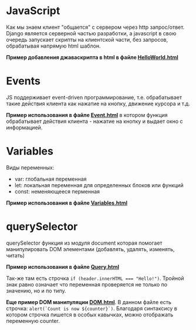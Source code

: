 # JavaScript

Как мы знаем клиент "общается" с сервером через http запрос/ответ. Django является
серверной частью разработки, а javascript в свою очередь запускает скрипты на клиентской
части, без запросов, обрабатывая напрямую html шаблон.

**Пример добавления джаваскрипта в html в файле [HelloWorld.html](HelloWorld.html)**


# Events

JS поддерживает event-driven программирование, т.е. обрабатывает такие действия клиента
как нажатие на кнопку, движение курсора и т.д.

**Пример использования в файле [Event.html](Event.html)** в котором функция обрабатывает 
действия клиента - нажатие на кнопку и выдает окно с информацией.


# Variables

Виды переменных:
- var: глобальная переменная
- let: локальная переменная для определенных блоков или функций
- const: неменяющееся перменная 

**Пример использования в файле [Variables.html](Variables.html)**


# querySelector

querySelector функция из модуля document которая помогает манипулировать 
DOM элементами (добавлять, удалять, изменять, читать)

**Пример использования в файле [Query.html](Query.html)**

Так-же там есть строчка ``if (header.innerHTML === "Hello!")``. Тройной знак равно 
означает что переменная проверяется не только по значению, но и по типу.

**Еще пример DOM манипуляции [DOM.html](DOM.html)**. В данном файле есть строчка:
``alert(`Count is now ${counter}`)``. Благодаря синтаксису в котором строчка пишется
в особых кавычках, можно отображать переменную counter.
